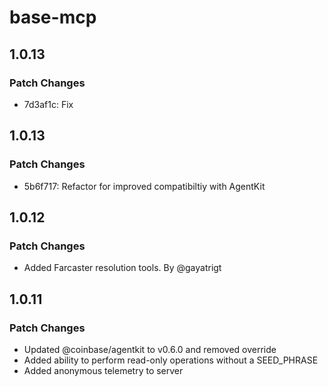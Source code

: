 # base-mcp

## 1.0.13

### Patch Changes

- 7d3af1c: Fix

## 1.0.13

### Patch Changes

- 5b6f717: Refactor for improved compatibiltiy with AgentKit

## 1.0.12

### Patch Changes

- Added Farcaster resolution tools. By @gayatrigt

## 1.0.11

### Patch Changes

- Updated @coinbase/agentkit to v0.6.0 and removed override
- Added ability to perform read-only operations without a SEED_PHRASE
- Added anonymous telemetry to server
